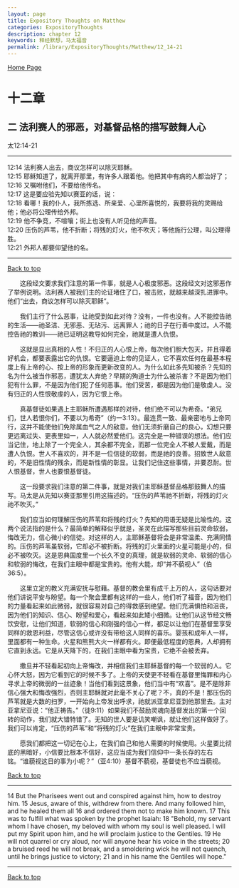 ```yaml
---
layout: page
title: Expository Thoughts on Matthew
categories: ExpositoryThoughts
description: chapter 12
keywords: 释经默想，马太福音
permalink: /library/ExpositoryThoughts/Matthew/12_14-21
---
```

[ Home Page ]({{site.baseurl}}/index) <br>

<a name="0"></a>
# 十二章 

## 二 法利赛人的邪恶，对基督品格的描写鼓舞人心

太12:14-21

***

12:14 法利赛人出去，商议怎样可以除灭耶稣。<br>
12:15 耶稣知道了，就离开那里，有许多人跟着他。他把其中有病的人都治好了；<br>
12:16 又嘱咐他们，不要给他传名。<br>
12:17 这是要应验先知以赛亚的话，说：<br>
12:18 看哪！我的仆人，我所拣选、所亲爱、心里所喜悦的，我要将我的灵赐给他；他必将公理传给外邦。<br>
12:19 他不争竞，不喧嚷；街上也没有人听见他的声音。<br>
12:20 压伤的芦苇，他不折断；将残的灯火，他不吹灭；等他施行公理，叫公理得胜。<br>
12:21 外邦人都要仰望他的名。<br>

***

[Back to top](#0)

&emsp;&emsp;这段经文要求我们注意的第一件事，就是人心极度邪恶。这段经文对这邪恶作了举例说明。法利赛人被我们主的论证堵住了口，被击败，就越来越深扎进罪中。他们“出去，商议怎样可以除灭耶稣”。

&emsp;&emsp;我们主行了什么恶事，让祂受到如此对待？没有，一件也没有。人不能控告祂的生活——祂圣洁、无邪恶、无玷污、远离罪人；祂的日子在行善中度过。人不能控告祂的教训——祂已证明这教导如何完全，祂就是遭人仇恨。

&emsp;&emsp;这就是显出真相的人性！不归正的人心恨上帝，每次他们胆大包天，并且得着好机会，都要表露出它的仇恨。它要逼迫上帝的见证人，它不喜欢任何在最基本程度上有上帝的心、按上帝的形象而更新改变的人。为什么如此多先知被杀？先知的名为什么被当作邪恶，遭犹太人弃绝？早期的殉道士为什么被杀害？不是因为他们犯有什么罪，不是因为他们犯了任何恶事。他们受苦，都是因为他们是敬虔人。没有归正的人性恨敬虔的人，因为它恨上帝。

&emsp;&emsp;真基督徒如果遇上主耶稣所遭遇那样的对待，他们绝不可以为希奇。“弟兄们，世人若恨你们，不要以为希奇”（约一3:13）。最连贯一致、最亲密地与上帝同行，这并不能使他们免除属血气之人的敌意。他们无须折磨自己的良心，幻想只要更远离过失、更表里如一，人人就必然爱他们。这完全是一种错误的想法。他们应当记住，地上除了一个完全人，其余都不完全，而那一位完全人不被人爱戴，而是遭人仇恨。世人不喜欢的，并不是一位信徒的软弱，而是祂的良善。招致世人敌意的，不是旧性情的残余，而是新性情的彰显。让我们记住这些事情，并要忍耐。世人恨基督，世人也要恨基督徒。

&emsp;&emsp;这一段要求我们注意的第二件事，就是对我们主耶稣基督品格那鼓舞人的描写。马太是从先知以赛亚那里引用这描述的。“压伤的芦苇祂不折断，将残的灯火祂不吹灭。”

&emsp;&emsp;我们应当如何理解压伤的芦苇和将残的灯火？先知的用语无疑是比喻性的。这两个说法指的是什么？最简单的解释似乎就是，圣灵在此描写那些目前灵命软弱，悔改无力，信心微小的信徒。对这样的人，主耶稣基督将会是非常温柔、充满同情的。压伤的芦苇虽软弱，它却必不被折断。将残的灯火里面的火星可能是小的，但必不被吹灭。这是恩典国度里一个长久不变的真理，就是软弱的灵命、软弱的信心和软弱的悔改，在我们主眼中都是宝贵的。他有大能，却“并不藐视人”（伯36:5）。

&emsp;&emsp;这里立定的教义充满安抚与慰藉。基督的教会里有成千上万的人，这句话要对他们讲说平安与盼望。每一个聚会里都有这样的一些人，他们听了福音，因为他们的力量看起来如此微弱，就很容易对自己的得救感到绝望。他们充满惧怕和沮丧，因为他们的知识、信心、盼望和爱心，看起来如此矮小细微。让他们从这节经文畅饮安慰，让他们知道，软弱的信心和刚强的信心一样，都足以让他们在基督里享受同样的救恩利益，尽管这信心或许没有带给这人同样的喜乐。婴孩和成年人一样，里面都有一种生命。火星和熊熊大火一样都有火。即便最低程度的恩典，人却拥有它直到永远。它是从天降下的，在我们主眼中看为宝贵，它绝不会被丢弃。

&emsp;&emsp;撒旦并不轻看起初向上帝悔改，并相信我们主耶稣基督的每一个软弱的人。它心怀大怒，因为它看到它的时候不多了。上帝的天使更不轻看在基督里悔罪和内心寻求上帝的微弱的一丝迹象！当他们看到这景象，他们当中有“欢喜”。是不是除非信心强大和悔改强烈，否则主耶稣就对此毫不关心了呢？不，真的不是！那压伤的芦苇就是大数的扫罗，一开始向上帝发出呼求，祂就派亚拿尼亚到他那里去。主对亚拿尼亚说：“他正祷告。”（徒9:11）如果我们不鼓励灵魂向基督发出的第一个回转的动作，我们就大错特错了。无知的世人要是讥笑嘲讽，就让他们这样做好了。我们可以肯定，“压伤的芦苇”和“将残的灯火”在我们主眼中非常宝贵。

&emsp;&emsp;愿我们都把这一切记在心上，在我们自己和他人需要的时候使用。火星要比彻底的黑暗好，小信要比根本不信好，这应当成为我们信仰中一条长存的左右铭。“谁藐视这日的事为小呢？”（亚4:10）基督不藐视，基督徒也不应当藐视。

[Back to top](#0)

***

14 But the Pharisees went out and conspired against him, how to destroy him. 15 Jesus, aware of this, withdrew from there. And many followed him, and he healed them all 16 and ordered them not to make him known. 17 This was to fulfill what was spoken by the prophet Isaiah: 18 "Behold, my servant whom I have chosen, my beloved with whom my soul is well pleased. I will put my Spirit upon him, and he will proclaim justice to the Gentiles. 19 He will not quarrel or cry aloud, nor will anyone hear his voice in the streets; 20 a bruised reed he will not break, and a smoldering wick he will not quench, until he brings justice to victory; 21 and in his name the Gentiles will hope."

***

[Back to top](#0)

